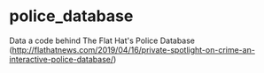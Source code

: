 # police_database
Data a code behind The Flat Hat's Police Database (http://flathatnews.com/2019/04/16/private-spotlight-on-crime-an-interactive-police-database/)
